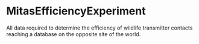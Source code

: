 # MitasEfficiencyExperiment
All data required to determine the efficiency of wildlife transmitter contacts reaching a database on the opposite site of the world.
